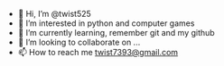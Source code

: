 - 👋 Hi, I’m @twist525
- 👀 I’m interested in python and computer games
- 🌱 I’m currently learning, remember git and my github
- 💞️ I’m looking to collaborate on ...
- 📫 How to reach me twist7393@gmail.com

<!---
twist525/twist525 is a ✨ special ✨ repository because its `README.md` (this file) appears on your GitHub profile.
You can click the Preview link to take a look at your changes.
--->
